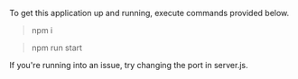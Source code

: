 To get this application up and running, execute commands provided below.

> npm i

> npm run start

If you're running into an issue, try changing the port in server.js.